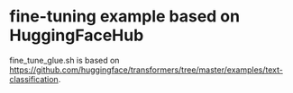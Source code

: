 # fine-tuning example based on HuggingFaceHub

fine_tune_glue.sh is based on <a href="https://github.com/huggingface/transformers/tree/master/examples/text-classification">https://github.com/huggingface/transformers/tree/master/examples/text-classification</a>.
